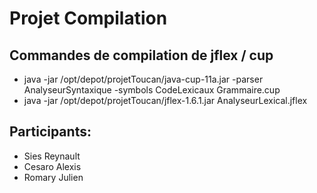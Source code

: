 # Projet Compilation

## Commandes de compilation de jflex / cup
* java -jar /opt/depot/projetToucan/java-cup-11a.jar -parser AnalyseurSyntaxique -symbols CodeLexicaux Grammaire.cup
* java -jar /opt/depot/projetToucan/jflex-1.6.1.jar AnalyseurLexical.jflex

## Participants:
- Sies Reynault
- Cesaro Alexis
- Romary Julien